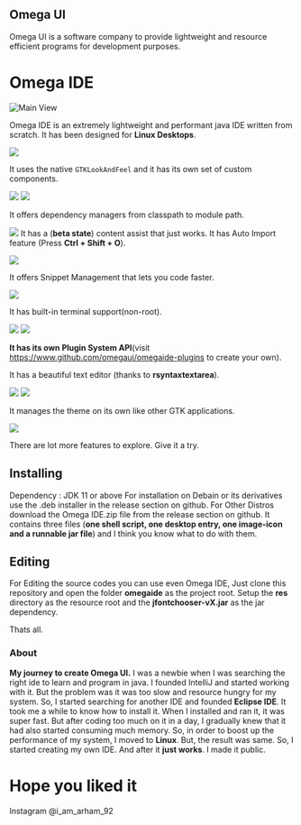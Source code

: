 ## Omega UI

Omega UI is a software company to provide lightweight and resource efficient programs for development purposes.

# **Omega IDE**
![Main View](/images/main_window.png)

Omega IDE is an extremely lightweight and performant java IDE written from scratch.
It has been designed for **Linux Desktops**.

![](/images/super_components.png)

It uses the native `GTKLookAndFeel` and it has its own set of custom components.

![](/images/classpath_manager.png)
![](/images/module_manager.png)

It offers dependency managers from classpath to module path.

![](/images/code_assist.png)
It has a (**beta state**) content assist that just works.
It has Auto Import feature (Press **Ctrl + Shift + O**).

![](/images/snippet_manager.png)

It offers Snippet Management that lets you code faster.

![](/images/terminal_shell.png)

It has built-in terminal support(non-root).

![](/images/plugin_manager.png)
![](/images/plugin_store.png)

**It has its own Plugin System API**(visit https://www.github.com/omegaui/omegaide-plugins to create your own).

It has a beautiful text editor (thanks to **rsyntaxtextarea**).

![](/images/main_window.png)
![](/images/dark_mode.png)

It manages the theme on its own like other GTK applications.

![](/images/about_section.png)

There are lot more features to explore. Give it a try.

## Installing
Dependency : JDK 11 or above
For installation on Debain or its derivatives use the .deb installer in the release section on github.
For Other Distros download the Omega IDE.zip file from the release section on github.
It contains three files (**one shell script, one desktop entry, one image-icon and a runnable jar file**) and I think you know what to do with them.

## Editing
For Editing the source codes you can use even Omega IDE,
Just clone this repository and open the folder **omegaide** as the project root. Setup the **res** directory as the resource root and the **jfontchooser-vX.jar** as the jar dependency.

Thats all.

### About

**My journey to create Omega UI.**
I was a newbie when I was searching the right ide to learn and program in java.
I founded IntelliJ and started working with it.
But the problem was it was too slow and resource hungry for my system.
So, I started searching for another IDE and founded **Eclipse IDE**.
It took me a while to know how to install it.
When I installed and ran it, it was super fast.
But after coding too much on it in a day, I gradually knew that it had also started consuming much memory.
So, in order to boost up the performance of my system, I moved to **Linux**.
But, the result was same.
So, I started creating my own IDE.
And after it **just works**.
I made it public.

# Hope you liked it
Instagram @i_am_arham_92
